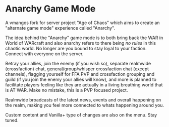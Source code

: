 
# Anarchy Game Mode

A vmangos fork for server project "Age of Chaos" which aims to create an "alternate game mode" experience called "Anarchy".

The idea behind the "Anarchy" game mode is to both bring back the WAR in World of WARcraft and also anarchy refers to there being *no rules* in this chaotic world. No longer are you bound to stay loyal to your faction. Connect with everyone on the server.

Betray your allies, join the enemy (if you wish so), separate realmwide (crossfaction) chat, general/group/whisper crossfaction chat (except channels), flagging yourself for FFA PVP and crossfaction grouping and guild (if you join the enemy your allies will know), 
and more is planned to facilitate players feeling like they are actually in a living breathing world that is AT WAR. Make no mistake, this is a PVP focused project.

Realmwide broadcasts of the latest news, events and overall happening on the realm, making you feel more connected to whats happening around you.

Custom content and Vanilla+ type of changes are also on the menu. Stay tuned.
